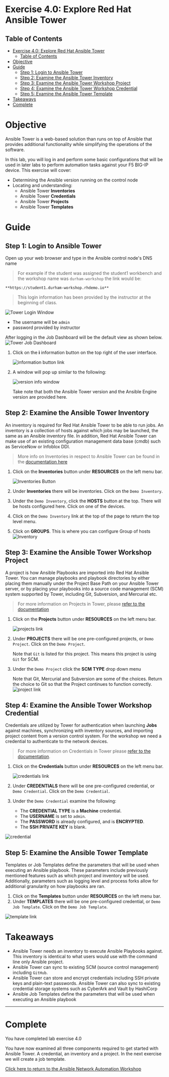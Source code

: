 # Exercise 4.0: Explore Red Hat Ansible Tower

## Table of Contents
- [Exercise 4.0: Explore Red Hat Ansible Tower](#exercise-40-explore-red-hat-ansible-tower)
  - [Table of Contents](#table-of-contents)
- [Objective](#objective)
- [Guide](#guide)
  - [Step 1: Login to Ansible Tower](#step-1-login-to-ansible-tower)
  - [Step 2: Examine the Ansible Tower Inventory](#step-2-examine-the-ansible-tower-inventory)
  - [Step 3: Examine the Ansible Tower Workshop Project](#step-3-examine-the-ansible-tower-workshop-project)
  - [Step 4: Examine the Ansible Tower Workshop Credential](#step-4-examine-the-ansible-tower-workshop-credential)
  - [Step 5: Examine the Ansible Tower Template](#step-5-examine-the-ansible-tower-template)
- [Takeaways](#takeaways)
- [Complete](#complete)

# Objective

Ansible Tower is a web-based solution than runs on top of Ansible that provides additional functionality while simplifying the operations of the software.

In this lab, you will log in and perform some basic configurations that will be used in later labs to perform automation tasks against your F5 BIG-IP device.  This exercise will cover:
- Determining the Ansible version running on the control node
- Locating and understanding:
  - Ansible Tower **Inventories**
  - Ansible Tower **Credentials**
  - Ansible Tower **Projects**
  - Ansible Tower **Templates**

# Guide

## Step 1: Login to Ansible Tower

Open up your web browser and type in the Ansible control node's DNS name

>For example if the student was assigned the student1 workbench and the workshop name was `durham-workshop` the link would be:

    **https://student1.durham-workshop.rhdemo.io**

>This login information has been provided by the instructor at the beginning of class.

![Tower Login Window](images/login_window.png)
- The username will be `admin`
- password provided by instructor

After logging in the Job Dashboard will be the default view as shown below.
![Tower Job Dashboard](images/tower_login.png)

1.  Click on the **i** information button on the top right of the user interface.

    ![information button link](images/information_button.png)

2.  A window will pop up similar to the following:

    ![version info window](images/version_info.png)

    Take note that both the Ansible Tower version and the Ansible Engine version are provided here.


## Step 2: Examine the Ansible Tower Inventory

An inventory is required for Red Hat Ansible Tower to be able to run jobs.  An inventory is a collection of hosts against which jobs may be launched, the same as an Ansible inventory file. In addition, Red Hat Ansible Tower can make use of an existing configuration management data base (cmdb) such as ServiceNow or Infoblox DDI.

>More info on Inventories in respect to Ansible Tower can be found in the [documentation here](https://docs.ansible.com/ansible-tower/latest/html/userguide/inventories.html)

1. Click on the **Inventories** button under **RESOURCES** on the left menu bar.  

    ![Inventories Button](images/inventories.png)

2. Under **Inventories** there will be inventories.  Click on the `Demo Inventory`.  

3. Under the `Demo Inventory`, click the **HOSTS** button at the top.  There will be hosts configured here.  Click on one of the devices.

4. Click on the `Demo Inventory` link at the top of the page to return the top level menu.

5. Click on **GROUPS**.  This is where you can configure Group of hosts
       ![Inventory](images/inventory.png)


## Step 3: Examine the Ansible Tower Workshop Project

A project is how Ansible Playbooks are imported into Red Hat Ansible Tower.  You can manage playbooks and playbook directories by either placing them manually under the Project Base Path on your Ansible Tower server, or by placing your playbooks into a source code management (SCM) system supported by Tower, including Git, Subversion, and Mercurial etc.

> For more information on Projects in Tower, please [refer to the documentation](https://docs.ansible.com/ansible-tower/latest/html/userguide/projects.html)

1. Click on the **Projects** button under **RESOURCES** on the left menu bar.  

    ![projects link](images/projects.png)

2. Under **PROJECTS** there will be one pre-configured projects, or `Demo Project`.  Click on the `Demo Project`.  

    Note that `Git` is listed for this project.  This means this project is using `Git` for SCM.

3. Under the `Demo Project` click the **SCM TYPE** drop down menu

    Note that Git, Mercurial and Subversion are some of the choices.  Return the choice to Git so that the Project continues to function correctly.
![project link](images/project.png)

## Step 4: Examine the Ansible Tower Workshop Credential

Credentials are utilized by Tower for authentication when launching **Jobs** against machines, synchronizing with inventory sources, and importing project content from a version control system.  For the workshop we need a credential to authenticate to the network devices.

> For more information on Credentials in Tower please [refer to the documentation](https://docs.ansible.com/ansible-tower/latest/html/userguide/credentials.html).

1. Click on the **Credentials** button under **RESOURCES** on the left menu bar.  

    ![credentials link](images/credentials.png)

2. Under **CREDENTIALS** there will be one pre-configured credential, or `Demo Credential`.  Click on the `Demo Credential`.  

3. Under the `Demo Credential` examine the following:
    - The **CREDENTIAL TYPE** is a **Machine** credential.  
    - The **USERNAME** is set to `admin`.
    - The **PASSWORD** is already configured, and is **ENCRYPTED**.
    - The **SSH PRIVATE KEY** is blank.

![credential](images/credential.png)

## Step 5: Examine the Ansible Tower Template

Templates or Job Templates define the parameters that will be used when executing an Ansible playbook. These parameters include previously mentioned features such as which project and inventory will be used.
Additionally, parameters such as logging level and process forks allow for additional granularity on how playbooks are ran.

1. Click on the **Templates** button under **RESOURCES** on the left menu bar.  
2. Under **TEMPLATES** there will be one pre-configured credential, or `Demo Job Template`.  Click on the `Demo Job Template`.  


![template link](images/template.png)

# Takeaways

- Ansible Tower needs an inventory to execute Ansible Playbooks against.  This inventory is identical to what users would use with the command line only Ansible project.  
- Ansible Tower can sync to existing SCM (source control management) including `GitHub`.  
- Ansible Tower can store and encrypt credentials including SSH private keys and plain-text passwords.  Ansible Tower can also sync to existing credential storage systems such as CyberArk and Vault by HashiCorp
- Ansible Job Templates define the parameters that will be used when executing an Ansible playbook

---

# Complete

You have completed lab exercise 4.0

You have now examined all three components required to get started with Ansible Tower.  A credential, an inventory and a project.  In the next exercise we will create a job template.

[Click here to return to the Ansible Network Automation Workshop](../README.html)
